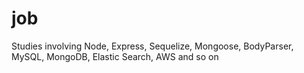 # job
Studies involving Node, Express, Sequelize, Mongoose, BodyParser, MySQL, MongoDB, Elastic Search, AWS and so on

